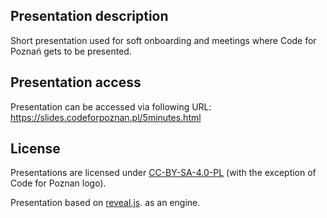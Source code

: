 ## Presentation description

Short presentation used for soft onboarding and meetings where Code for Poznań gets to be presented. 

## Presentation access

Presentation can be accessed via following URL:
https://slides.codeforpoznan.pl/5minutes.html

## License

Presentations are licensed under [CC-BY-SA-4.0-PL](https://creativecommons.org/licenses/by-sa/4.0/deed.pl) (with the exception of Code for Poznan logo).

Presentation based on [reveal.js](https://github.com/hakimel/reveal.js/). as an engine.
